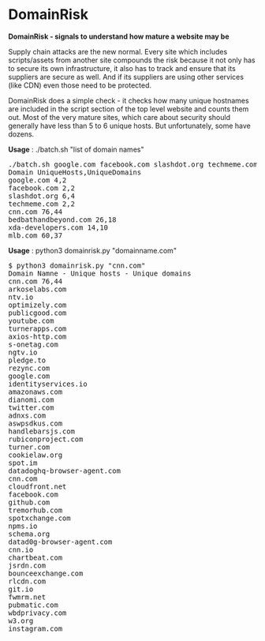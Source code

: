 # DomainRisk

**DomainRisk - signals to understand how mature a website may be**

Supply chain attacks are the new normal. Every site which includes scripts/assets from another site compounds the risk because it not only has to secure its own infrastructure, it also has to track and ensure that its suppliers are secure as well. And if its suppliers are using other services (like CDN) even those need to be protected. 

DomainRisk does a simple check - it checks how many unique hostnames are included in the script section of the top level website and counts them out. Most of the very mature sites, which care about security should generally have less than 5 to 6 unique hosts. But unfortunately, some have dozens.

**Usage** : ./batch.sh "list of domain names"
<pre>
./batch.sh google.com facebook.com slashdot.org techmeme.com cnn.com bedbathandbeyond.com xda-developers.com mlb.com
Domain UniqueHosts,UniqueDomains
google.com 4,2
facebook.com 2,2
slashdot.org 6,4
techmeme.com 2,2
cnn.com 76,44
bedbathandbeyond.com 26,18
xda-developers.com 14,10
mlb.com 60,37
</pre>

**Usage** : python3 domainrisk.py "domainname.com"
<pre>
$ python3 domainrisk.py "cnn.com" 
Domain Namne - Unique hosts - Unique domains
cnn.com 76,44
arkoselabs.com
ntv.io
optimizely.com
publicgood.com
youtube.com
turnerapps.com
axios-http.com
s-onetag.com
ngtv.io
pledge.to
rezync.com
google.com
identityservices.io
amazonaws.com
dianomi.com
twitter.com
adnxs.com
aswpsdkus.com
handlebarsjs.com
rubiconproject.com
turner.com
cookielaw.org
spot.im
datadoghq-browser-agent.com
cnn.com
cloudfront.net
facebook.com
github.com
tremorhub.com
spotxchange.com
npms.io
schema.org
datad0g-browser-agent.com
cnn.io
chartbeat.com
jsrdn.com
bounceexchange.com
rlcdn.com
git.io
fwmrm.net
pubmatic.com
wbdprivacy.com
w3.org
instagram.com
</pre>
